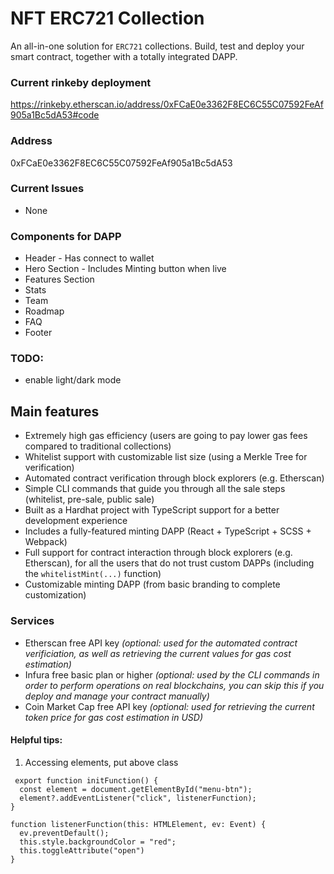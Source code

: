 # NFT ERC721 Collection

An all-in-one solution for `ERC721` collections. Build, test and deploy your smart contract, together with a totally
integrated DAPP.

### Current rinkeby deployment

https://rinkeby.etherscan.io/address/0xFCaE0e3362F8EC6C55C07592FeAf905a1Bc5dA53#code

### Address

0xFCaE0e3362F8EC6C55C07592FeAf905a1Bc5dA53

### Current Issues

- None

### Components for DAPP

- Header - Has connect to wallet
- Hero Section - Includes Minting button when live
- Features Section
- Stats
- Team
- Roadmap
- FAQ
- Footer

### TODO:

- enable light/dark mode

## Main features

- Extremely high gas efficiency (users are going to pay lower gas fees compared to traditional collections)
- Whitelist support with customizable list size (using a Merkle Tree for verification)
- Automated contract verification through block explorers (e.g. Etherscan)
- Simple CLI commands that guide you through all the sale steps (whitelist, pre-sale, public sale)
- Built as a Hardhat project with TypeScript support for a better development experience
- Includes a fully-featured minting DAPP (React + TypeScript + SCSS + Webpack)
- Full support for contract interaction through block explorers (e.g. Etherscan), for all the users that do not trust custom DAPPs (including the `whitelistMint(...)` function)
- Customizable minting DAPP (from basic branding to complete customization)

### Services

- Etherscan free API key _(optional: used for the automated contract verificiation, as well as retrieving the current values for gas cost estimation)_
- Infura free basic plan or higher _(optional: used by the CLI commands in order to perform operations on real blockchains, you can skip this if you deploy and manage your contract manually)_
- Coin Market Cap free API key _(optional: used for retrieving the current token price for gas cost estimation in USD)_

#### Helpful tips:

1. Accessing elements, put above class

```
 export function initFunction() {
  const element = document.getElementById("menu-btn");
  element?.addEventListener("click", listenerFunction);
}

function listenerFunction(this: HTMLElement, ev: Event) {
  ev.preventDefault();
  this.style.backgroundColor = "red";
  this.toggleAttribute("open")
}
```

